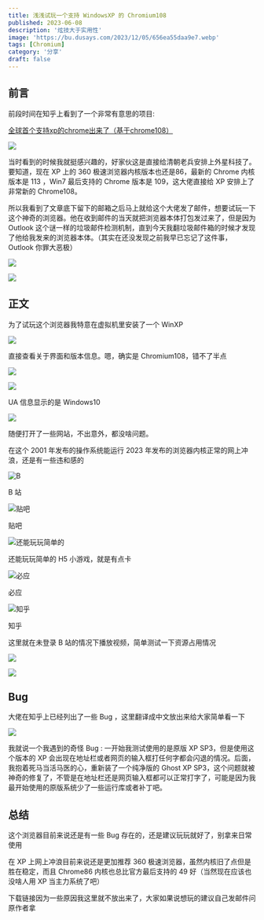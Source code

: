 ```yaml
---
title: 浅浅试玩一个支持 WindowsXP 的 Chromium108
published: 2023-06-08
description: '炫技大于实用性'
image: 'https://bu.dusays.com/2023/12/05/656ea55daa9e7.webp'
tags: [Chromium]
category: '分享'
draft: false 
---
```


## 前言

前段时间在知乎上看到了一个非常有意思的项目:

[全球首个支持xp的chrome出来了（基于chrome108）](https://zhuanlan.zhihu.com/p/632728989)

![](https://bu.dusays.com/2023/12/05/656ea436d0670.webp "")

当时看到的时候我就挺感兴趣的，好家伙这是直接给清朝老兵安排上外星科技了。要知道，现在 XP 上的 360 极速浏览器内核版本也还是86，最新的 Chrome 内核版本是 113 ，Win7 最后支持的 Chrome 版本是 109，这大佬直接给 XP 安排上了非常新的 Chrome108。

所以我看到了文章底下留下的邮箱之后马上就给这个大佬发了邮件，想要试玩一下这个神奇的浏览器。他在收到邮件的当天就把浏览器本体打包发过来了，但是因为 Outlook 这个谜一样的垃圾邮件检测机制，直到今天我翻垃圾邮件箱的时候才发现了他给我发来的浏览器本体。（其实在还没发现之前我早已忘记了这件事， Outlook 你罪大恶极）

![](https://bu.dusays.com/2023/12/05/656ea4c0772fc.webp "")

![](https://bu.dusays.com/2023/12/05/656ea489b12a5.webp "")

## 正文

为了试玩这个浏览器我特意在虚拟机里安装了一个 WinXP

![](https://bu.dusays.com/2023/12/05/656ea523dd0fc.webp "")

直接查看关于界面和版本信息。嗯，确实是 Chromium108，错不了半点

![](https://bu.dusays.com/2023/12/05/656ea55daa9e7.webp "")

![](https://bu.dusays.com/2023/12/05/656ea5651a3b7.webp "")

UA 信息显示的是 Windows10

![](https://bu.dusays.com/2023/12/05/656ea5b0ee570.webp "")

随便打开了一些网站，不出意外，都没啥问题。

在这个 2001 年发布的操作系统能运行 2023 年发布的浏览器内核正常的网上冲浪，还是有一些违和感的

![B](https://bu.dusays.com/2023/12/05/656ea648ace81.webp "B")

B 站

![贴吧](https://bu.dusays.com/2023/12/05/656ea65b8f2ed.webp "贴吧")

贴吧

![还能玩玩简单的](https://bu.dusays.com/2023/12/05/656ea6775336f.webp "还能玩玩简单的")

还能玩玩简单的 H5 小游戏，就是有点卡

![必应](https://bu.dusays.com/2023/12/05/656ea64de3743.webp "必应")

必应

![知乎](https://bu.dusays.com/2023/12/05/656ea667ee726.webp "知乎")

知乎

这里就在未登录 B 站的情况下播放视频，简单测试一下资源占用情况

![](https://bu.dusays.com/2023/12/05/656ea7d3c9efa.webp "")

![](https://bu.dusays.com/2023/12/05/656ea7dd76e35.webp "")

## Bug

大佬在知乎上已经列出了一些 Bug ，这里翻译成中文放出来给大家简单看一下

![](https://bu.dusays.com/2023/12/05/656ea81b18e1b.webp "")

我就说一个我遇到的奇怪 Bug : 一开始我测试使用的是原版 XP SP3，但是使用这个版本的 XP 会出现在地址栏或者网页的输入框打任何字都会闪退的情况。后面，我抱着死马当活马医的心，重新装了一个纯净版的 Ghost XP SP3，这个问题就被神奇的修复了，不管是在地址栏还是网页输入框都可以正常打字了，可能是因为我最开始使用的原版系统少了一些运行库或者补丁吧。

## 总结

这个浏览器目前来说还是有一些 Bug 存在的，还是建议玩玩就好了，别拿来日常使用

在 XP 上网上冲浪目前来说还是更加推荐 360 极速浏览器，虽然内核旧了点但是胜在稳定，而且 Chrome86 内核也总比官方最后支持的 49 好（当然现在应该也没啥人用 XP 当主力系统了吧）

下载链接因为一些原因我这里就不放出来了，大家如果说想玩的建议自己发邮件问原作者拿

